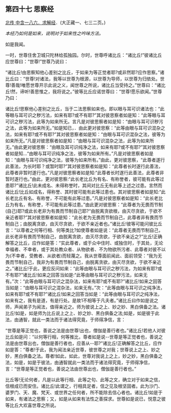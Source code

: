 ## 第四十七 思察经

[北传 中含一八六．求解经](https://github.com/gwsice/buddhism/blob/master/%E6%97%A9%E6%9C%9F/%E4%B8%AD%E9%98%BF%E5%90%AB%E7%BB%8F/48.md#qiu-jie-jing)．(大正藏一、七三二页。)

*本经乃如何是如来，说明对于如来性之吟味方法。*

如是我闻。

一时，世尊住舍卫城只陀林给孤独园。尔时，世尊呼诸比丘：“诸比丘!”彼诸比丘应世尊曰：“世尊!”世尊乃说曰：

“诸比丘!由思察知他心差别之比丘，于如来为等正觉者耶?或非然耶?应作思察。”诸比丘曰：“世尊!对诸法，我等以世尊为根源，以世尊为导师，以世尊为归依处。世尊!善哉!唯愿世尊开示此说之义，闻世尊之所说，诸比丘当受持之。”世尊曰：“诸比丘!然，谛听!善思惟之，我将说之。”彼等比丘应诺世尊曰：“世尊!愿乐欲闻。”世尊乃曰：

诸比丘!思察他心差别之比丘，当于二法思察如来也。即以眼与耳可识诸法也：“此等眼与耳可识之秽污法，如来有耶?或不有耶?”其对彼思察者如是知：“此等眼与耳可识之秽污法，此等为如来所无。言凡是对彼思察者如是知：“由眼与耳可识秽污之法，此等为如来所无。”如是知已，．由此更对彼思察：“此等由眼与耳可识混杂之法，如来有耶?或不有耶?”其对彼思察者如是知：“由眼与耳可识混杂之法，彼等为如来所无。”凡是对彼思察者如是知：“由眼与耳可识混杂之法，此等为如来所无。”由此更对彼思察：“由眼及耳可识纯净之法，如来有耶?或不有耶?”其对彼思察者如是知…“由眼与耳可识纯净之法，彼等为如来所有。”凡是对彼思察者如是知：“由眼与耳可识纯净之法，彼等为如来所有。”由此，更对彼思察，“此尊者遂行此善法，为长时耶？或暂时耶?”其对彼思察者如是知：“此尊者长时遂行此善法，此尊者非暂时遂行也。”凡是对彼思察者如是知:“此尊者长时遂行此善法，此尊者非暂时遂行也。”由此，更对彼思察:“此长老比丘为有名、有称誉者，彼可能有此等过患耶?”诸比丘!此未成名、未得称誉时，其间对比丘无有此等上述之过患。言然而诸比丘!比丘如成名，得称誉、其时彼可能有此等过患也。其对彼思察者如是知:“此长老比丘有名、有称誉，不可能有此等过患。”凡是对彼思察者如是知：“此长老比丘为有名，有称誉，不可能有此等过患。”由此更对彼思察：“此尊者为无畏而节制(自己)耶?或此长老非为有畏而节制自己耶?“由脱离贪欲根，由灭尽贪欲，于欲不亲近者耶?”其对彼思察者如是知：“此长老为无畏而节制自己，此尊者非有畏而节制自己；由脱离贪欲，由灭尽贪欲，于欲不亲近者也。”诸比丘!彼等可能问彼比丘言：“以尊者之何等行相、何等类比?如使尊者如是说：“此尊者无畏而节制自己，此长老非有畏而节制自己，由脱离贪欲，由灭尽贪欲，于欲不亲近之?”比丘!正确解答之比丘，应作如是答：“实此尊者，或于众中住时、或独住时，于其处，无论幸福者、不幸者，或于其处教众者、从物欲者、不为物欲所污者、此尊者对彼不以为(不幸者，受教者、从欲者)而轻蔑之。我从世尊面前闻此、面前领受：“我为无畏而节制自己，我非为有畏而节制自己，由脱离贪欲，由灭尽贪欲，于欲不亲近之。”诸比丘!于此，更应反问如来：“此等由眼与耳可识之秽污法，为如来有耶?或不有耶?”诸比丘!如来之回答当如是:“此等由眼与耳可识之秽污法，如来无有。”次：“此等由眼与耳可识之混杂法，如来有耶?或不有耶?”诸比丘!如来之回答当如是：“由眼与耳可识之混杂法，如来无有。”次：“此等由眼与耳可识之纯净法，如来有耶?或不有耶?”诸比丘!如来之回答当如是：“此等由眼与耳可识之纯净法，如来有之，我有是道，有是行处。是故1不相等于凡夫者。”诸比丘曰作如是说之师，声闻弟子为闻法，值得亲近之。师为彼说上之上、妙之妙、黑白俱备之法。诸比丘!如是，如是师为比丘说上之上、妙之妙、黑白俱备之法;如是，如是彼于此法，由通智，就此一类法而于诸法得究竟，于师得净信，言：

“世尊是等正觉也，善说之法是由世尊!出也，僧伽是善行者也。”诸比丘!若他人对彼比丘如是问：“以何等行相，何等推比，尊者如是说--世尊是等正觉者也，善说之法是由世尊出也，僧伽是善行者也，应善从--耶?”诸比丘!正确解答之比丘，应作如是答：“尊者!于此，我为闻法亲近世尊，彼世尊之对我；世尊说上之上、妙之妙，黑白俱备之法。尊者!如此，如此，世尊对我说上之上，妙之妙，黑白俱备之法，如是，如是于彼法，由通智就此一类法而于诸法得究竟，于师得净信，言：“世尊是等正觉者也，善说之法由世尊出也，僧伽是善行者也。”

比丘等!无论何者，凡是以此等行相、此等之句、此等之文，确立对于如来之信，信根成已而安住。诸比丘!此谓之，行相具足者，信之见及根坚固者。此为沙门、婆罗门、天、魔、梵天、或世界之任何者，所不能除去信心者也。诸比丘!如是于如来，有诸法之思察；又，如是从如来有法性之善探求。世尊如是说已，悦意之彼等比丘大欢喜世尊之所说。
